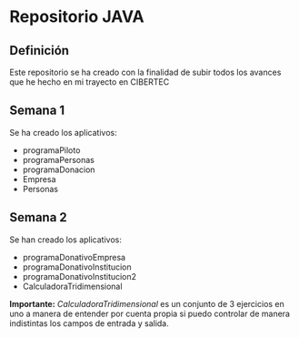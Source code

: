# Repositorio JAVA

## Definición
Este repositorio se ha creado con la finalidad de subir todos los avances que he hecho en mi trayecto en CIBERTEC

## Semana 1
Se ha creado los aplicativos:

* programaPiloto
* programaPersonas
* programaDonacion
* Empresa
* Personas

## Semana 2
Se han creado los aplicativos:

* programaDonativoEmpresa
* programaDonativoInstitucion
* programaDonativoInstitucion2
* CalculadoraTridimensional

**Importante:** *CalculadoraTridimensional* es un conjunto de 3 ejercicios en uno a manera de entender por cuenta propia si puedo controlar de manera indistintas los campos de entrada y salida.
